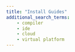 ```yaml
---
title: "Install Guides"
additional_search_terms:
    - compiler 
    - ide
    - cloud
    - virtual platform
---
```

